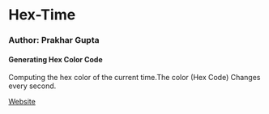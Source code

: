 Hex-Time
========
<h3>Author: Prakhar Gupta </h3>
<h4>Generating Hex Color Code</h4>

<p>Computing the hex color of the current time.The color (Hex Code) Changes every second.</p>
<p><a href="http://wolfdale.github.io/">Website</a>
